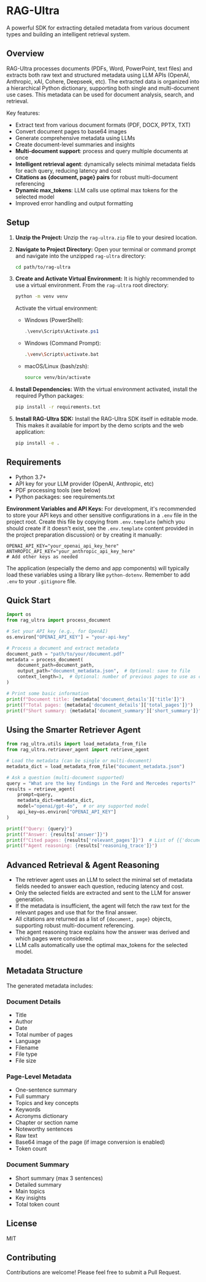 # RAG-Ultra

A powerful SDK for extracting detailed metadata from various document types and building an intelligent retrieval system.

## Overview

RAG-Ultra processes documents (PDFs, Word, PowerPoint, text files) and extracts both raw text and structured metadata using LLM APIs (OpenAI, Anthropic, xAI, Cohere, Deepseek, etc). The extracted data is organized into a hierarchical Python dictionary, supporting both single and multi-document use cases. This metadata can be used for document analysis, search, and retrieval.

Key features:
- Extract text from various document formats (PDF, DOCX, PPTX, TXT)
- Convert document pages to base64 images
- Generate comprehensive metadata using LLMs
- Create document-level summaries and insights
- **Multi-document support**: process and query multiple documents at once
- **Intelligent retrieval agent**: dynamically selects minimal metadata fields for each query, reducing latency and cost
- **Citations as {document, page} pairs** for robust multi-document referencing
- **Dynamic max_tokens**: LLM calls use optimal max tokens for the selected model
- Improved error handling and output formatting

## Setup

1.  **Unzip the Project:**
    Unzip the `rag-ultra.zip` file to your desired location.

2.  **Navigate to Project Directory:**
    Open your terminal or command prompt and navigate into the unzipped `rag-ultra` directory:
    ```bash
    cd path/to/rag-ultra
    ```

3.  **Create and Activate Virtual Environment:**
    It is highly recommended to use a virtual environment. From the `rag-ultra` root directory:
    ```bash
    python -m venv venv
    ```
    Activate the virtual environment:
    *   Windows (PowerShell):
        ```powershell
        .\venv\Scripts\Activate.ps1
        ```
    *   Windows (Command Prompt):
        ```bash
        .\venv\Scripts\activate.bat
        ```
    *   macOS/Linux (bash/zsh):
        ```bash
        source venv/bin/activate
        ```

4.  **Install Dependencies:**
    With the virtual environment activated, install the required Python packages:
    ```bash
    pip install -r requirements.txt
    ```

5.  **Install RAG-Ultra SDK:**
    Install the RAG-Ultra SDK itself in editable mode. This makes it available for import by the demo scripts and the web application:
    ```bash
    pip install -e .
    ```

## Requirements

- Python 3.7+
- API key for your LLM provider (OpenAI, Anthropic, etc)
- PDF processing tools (see below)
- Python packages: see requirements.txt

**Environment Variables and API Keys:**
For development, it's recommended to store your API keys and other sensitive configurations in a `.env` file in the project root. Create this file by copying from `.env.template` (which you should create if it doesn't exist, see the `.env.template` content provided in the project preparation discussion) or by creating it manually:

```env
OPENAI_API_KEY="your_openai_api_key_here"
ANTHROPIC_API_KEY="your_anthropic_api_key_here"
# Add other keys as needed
```
The application (especially the demo and app components) will typically load these variables using a library like `python-dotenv`. Remember to add `.env` to your `.gitignore` file.

## Quick Start

```python
import os
from rag_ultra import process_document

# Set your API key (e.g., for OpenAI)
os.environ["OPENAI_API_KEY"] = "your-api-key"

# Process a document and extract metadata
document_path = "path/to/your/document.pdf"
metadata = process_document(
    document_path=document_path,
    output_path="document_metadata.json",  # Optional: save to file
    context_length=3,  # Optional: number of previous pages to use as context
)

# Print some basic information
print(f"Document title: {metadata['document_details']['title']}")
print(f"Total pages: {metadata['document_details']['total_pages']}")
print(f"Short summary: {metadata['document_summary']['short_summary']}")
```

## Using the Smarter Retriever Agent

```python
from rag_ultra.utils import load_metadata_from_file
from rag_ultra.retriever_agent import retrieve_agent

# Load the metadata (can be single or multi-document)
metadata_dict = load_metadata_from_file("document_metadata.json")

# Ask a question (multi-document supported)
query = "What are the key findings in the Ford and Mercedes reports?"
results = retrieve_agent(
    prompt=query,
    metadata_dict=metadata_dict,
    model="openai/gpt-4o",  # or any supported model
    api_key=os.environ["OPENAI_API_KEY"]
)

print(f"Query: {query}")
print(f"Answer: {results['answer']}")
print(f"Cited pages: {results['relevant_pages']}")  # List of {{'document': ..., 'page': ...}}
print(f"Agent reasoning: {results['reasoning_trace']}")
```

## Advanced Retrieval & Agent Reasoning

- The retriever agent uses an LLM to select the minimal set of metadata fields needed to answer each question, reducing latency and cost.
- Only the selected fields are extracted and sent to the LLM for answer generation.
- If the metadata is insufficient, the agent will fetch the raw text for the relevant pages and use that for the final answer.
- All citations are returned as a list of `{document, page}` objects, supporting robust multi-document referencing.
- The agent reasoning trace explains how the answer was derived and which pages were considered.
- LLM calls automatically use the optimal max_tokens for the selected model.

## Metadata Structure

The generated metadata includes:

### Document Details
- Title
- Author
- Date
- Total number of pages
- Language
- Filename
- File type
- File size

### Page-Level Metadata
- One-sentence summary
- Full summary
- Topics and key concepts
- Keywords
- Acronyms dictionary
- Chapter or section name
- Noteworthy sentences
- Raw text
- Base64 image of the page (if image conversion is enabled)
- Token count

### Document Summary
- Short summary (max 3 sentences)
- Detailed summary
- Main topics
- Key insights
- Total token count

## License

MIT

## Contributing

Contributions are welcome! Please feel free to submit a Pull Request. 